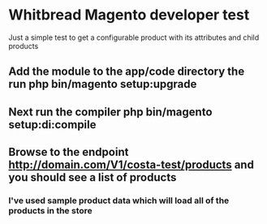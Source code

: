 # Whitbread Magento developer test
Just a simple test to get a configurable product with its attributes and child products

## Add the module to the app/code directory the run php bin/magento setup:upgrade

## Next run the compiler php bin/magento setup:di:compile

## Browse to the endpoint http://domain.com/V1/costa-test/products and you should see a list of products

### I've used sample product data which will load all of the products in the store 
